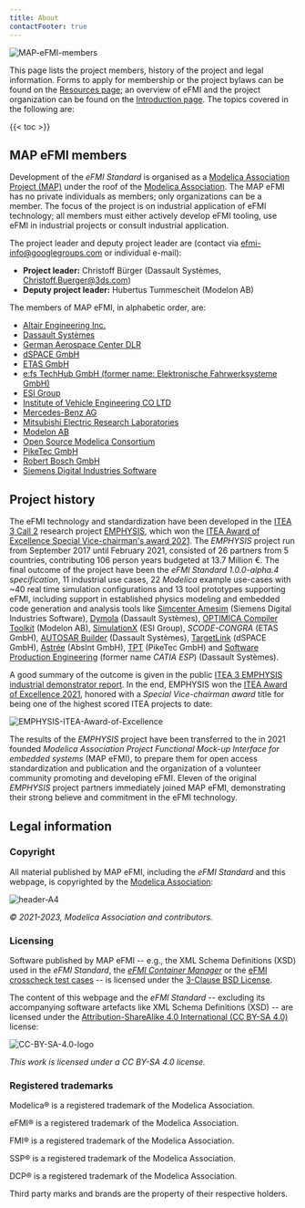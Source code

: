 ```yaml
---
title: About
contactFooter: true
---
```


![MAP-eFMI-members](/media/about/MAP-eFMI-members.png)

This page lists the project members, history of the project and legal information. Forms to apply for membership or the project bylaws can be found on the [Resources page](/resources/#project-organization); an overview of eFMI and the project organization can be found on the [Introduction page](/introduction/). The topics covered in the following are:

{{< toc >}}

## MAP eFMI members

Development of the _eFMI Standard_ is organised as a [Modelica Association Project (MAP)](https://modelica.org/projects.html) under the roof of the [Modelica Association](https://modelica.org/). The MAP eFMI has no private individuals as members; only organizations can be a member. The focus of the project is on industrial application of eFMI technology; all members must either actively develop eFMI tooling, use eFMI in industrial projects or consult industrial application.

The project leader and deputy project leader are (contact via efmi-info@googlegroups.com or individual e-mail):
 - **Project leader:** Christoff Bürger (Dassault Systèmes, Christoff.Buerger@3ds.com)
 - **Deputy project leader:** Hubertus Tummescheit (Modelon AB)

The members of MAP eFMI, in alphabetic order, are:
 - [Altair Engineering Inc.](https://altair.com/)
 - [Dassault Systèmes](https://www.3ds.com/)
 - [German Aerospace Center DLR](https://www.dlr.de/)
 - [dSPACE GmbH](https://www.dspace.com/)
 - [ETAS GmbH](https://www.etas.com/en/)
 - [e:fs TechHub GmbH (former name: Elektronische Fahrwerksysteme GmbH)](https://www.efs-auto.com/)
 - [ESI Group](https://www.esi-group.com/)
 - [Institute of Vehicle Engineering CO LTD](http://www.ivh.co.kr)
 - [Mercedes-Benz AG](https://www.mercedes-benz.com/)
 - [Mitsubishi Electric Research Laboratories](https://www.merl.com/)
 - [Modelon AB](https://www.modelon.com/)
 - [Open Source Modelica Consortium](https://openmodelica.org/home/consortium)
 - [PikeTec GmbH](https://piketec.com/)
 - [Robert Bosch GmbH](https://www.bosch.com/)
 - [Siemens Digital Industries Software](https://www.sw.siemens.com/)

## Project history

The eFMI technology and standardization have been developed in the [ITEA 3 Call 2](https://itea4.org/) research project [EMPHYSIS](https://itea4.org/project/emphysis.html), which won the [ITEA Award of Excellence Special Vice-chairman's award 2021](https://itea4.org/press-release/press-release-emphysis-the-missing-link-between-digital-simulation-and-embedded-software.html). The _EMPHYSIS_ project run from September 2017 until February 2021, consisted of 26 partners from 5 countries, contributing 106 person years budgeted at 13.7 Million €. The final outcome of the project have been the _eFMI Standard 1.0.0-alpha.4 specification_, 11 industrial use cases, 22 _Modelica_ example use-cases with ~40 real time simulation configurations and 13 tool prototypes supporting eFMI, including support in established physics modeling and embedded code generation and analysis tools like [Simcenter Amesim](https://plm.sw.siemens.com/en-US/simcenter/systems-simulation/amesim/) (Siemens Digital Industries Software), [Dymola](https://www.dymola.com/) (Dassault Systèmes), [OPTIMICA Compiler Toolkit](https://help.modelon.com/latest/reference/oct/) (Modelon AB), [SimulationX](https://www.esi-group.com/products/simulationx) (ESI Group), _SCODE-CONGRA_ (ETAS GmbH), [AUTOSAR Builder](https://www.3ds.com/products-services/catia/products/autosar-builder/) (Dassault Systèmes), [TargetLink](https://www.dspace.com/en/pub/home/products/sw/pcgs/targetlink.cfm) (dSPACE GmbH), [Astrée](https://www.absint.com/astree/index.htm) (AbsInt GmbH), [TPT](https://piketec.com/tpt/) (PikeTec GmbH) and [Software Production Engineering](https://my.3dexperience.3ds.com/welcome/compass-world/3dexperience-industries/transportation-and-mobility/smart-safe-and-connected/embedded-software-engineering/systems-software-production-engineer) (former name _CATIA ESP_) (Dassault Systèmes).

A good summary of the outcome is given in the public [ITEA 3 EMPHYSIS industrial demonstrator report](/media/resources/emphysis-public-demonstrator-summary.pdf). In the end, EMPHYSIS won the [ITEA Award of Excellence 2021](https://itea4.org/press-release/press-release-emphysis-the-missing-link-between-digital-simulation-and-embedded-software.html), honored with a _Special Vice-chairman award_ title for being one of the highest scored ITEA projects to date:

![EMPHYSIS-ITEA-Award-of-Excellence](/media/about/EMPHYSIS-ITEA-Award-of-Excellence.png)

The results of the _EMPHYSIS_ project have been transferred to the in 2021 founded _Modelica Association Project Functional Mock-up Interface for embedded systems_ (MAP eFMI), to prepare them for open access standardization and publication and the organization of a volunteer community promoting and developing eFMI. Eleven of the original _EMPHYSIS_ project partners immediately joined MAP eFMI, demonstrating their strong believe and commitment in the eFMI technology.

## Legal information

### Copyright

All material published by MAP eFMI, including the _eFMI Standard_ and this webpage, is copyrighted by the [Modelica Association](https://modelica.org/):

![header-A4](/media/about/Modelica-Association-logo-403x192-150dpi.png)

_© 2021-2023, Modelica Association and contributors._

### Licensing

Software published by MAP eFMI -- e.g., the XML Schema Definitions (XSD) used in the _eFMI Standard_, the [_eFMI Container Manager_](https://github.com/modelica/efmi-containermanager) or the [eFMI crosscheck test cases](https://github.com/modelica/efmi-testcases) -- is licensed under the [3-Clause BSD License](https://opensource.org/license/bsd-3-clause/).

The content of this webpage and the _eFMI Standard_ -- excluding its accompanying software artefacts like XML Schema Definitions (XSD) -- are licensed under the [Attribution-ShareAlike 4.0 International (CC BY-SA 4.0)](https://creativecommons.org/licenses/by-sa/4.0/) license:

![CC-BY-SA-4.0-logo](/media/about/CC-BY-SA-4.0-logo-403x141-300dpi.png)

_This work is licensed under a CC BY-SA 4.0 license._

### Registered trademarks

Modelica® is a registered trademark of the Modelica Association.

eFMI® is a registered trademark of the Modelica Association.

FMI® is a registered trademark of the Modelica Association.

SSP® is a registered trademark of the Modelica Association.

DCP® is a registered trademark of the Modelica Association.

Third party marks and brands are the property of their respective holders.
